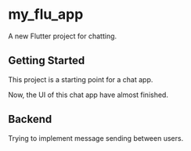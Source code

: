 # my_flu_app

A new Flutter project for chatting.

## Getting Started

This project is a starting point for a chat app.

Now, the UI of this chat app have almost finished.

## Backend
Trying to implement message sending between users.